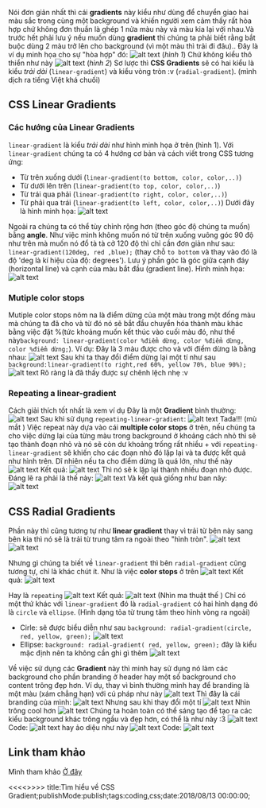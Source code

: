 Nói đơn giản nhất thì cái **gradients** này kiểu như dùng để chuyển giao hai màu sắc trong cùng một background và khiến người xem cảm thấy rất hòa hợp chứ không đơn thuần là ghép 1 nửa màu này và màu kia lại với nhau.Và trước hết phải lưu ý nếu muốn dùng **gradient** thì chúng ta phải biết rằng bắt buộc dùng 2 màu trở lên cho background (vì một màu thì trải đi đâu).. Đây là ví dụ minh họa cho sự "hòa hợp" đó:
![alt text](https://s3-ap-southeast-1.amazonaws.com/kipalog.com/ixn1az4jts_image.png)
(*hình 1*)
Chứ không kiểu thô thiển như này <i class='em em-laughing'></i>
![alt text](https://s3-ap-southeast-1.amazonaws.com/kipalog.com/ido0d6by66_image.png)
(*hình 2*)
Sơ lược thì **CSS Gradients** sẽ có hai kiểu là kiểu *trải dài* (`linear-gradient`) và  kiểu vòng tròn :v (`radial-gradient`). (mình dịch ra tiếng Việt khá chuối)
## CSS Linear Gradients
### Các hướng của Linear Gradients
`linear-gradient` là kiểu *trải dài* như hình minh họa ở trên (hình 1). Với `linear-gradient` chúng ta có 4 hướng cơ bản và cách viết trong CSS tương ứng: 
* Từ trên xuống dưới (`linear-gradient(to bottom, color, color,..)`)
* Từ dưới lên trên (`linear-gradient(to top, color, color,..)`)
* Từ trái qua phải (`linear-gradient(to right, color, color,..)`)
* Từ phải qua trái (`linear-gradient(to left, color, color,..)`)
Dưới đây là hình minh họa:
![alt text](https://s3-ap-southeast-1.amazonaws.com/kipalog.com/lmxttzv6w1_image.png)

Ngoài ra chúng ta có thể tùy chỉnh rộng hơn (theo góc độ chúng ta muốn) bằng **angle**. Như việc mình không muốn nó từ trên xuống vuông góc 90 độ như trên mà muốn nó đổ tà tà cở 120 độ thì chỉ cần đơn giản như sau: `linear-gradient(120deg, red ,blue);` (thay chỗ `to bottom` và thay vào đó là độ 'deg là kí hiệu của độ: degrees'). Lưu ý phần góc là góc giữa cạnh đáy (horizontal line) và cạnh của màu bắt đầu (gradient line). Hình minh họa:
![alt text](https://s3-ap-southeast-1.amazonaws.com/kipalog.com/vk6qpo5jo9_image.png)
### Mutiple color stops
Mutiple color stops nôm na là điểm dừng của một màu trong một đống màu mà chúng ta đã cho và từ đó nó sẽ bắt đầu chuyển hóa thành màu khác bằng việc đặt %(tức khoảng muốn kết thúc vào cuối màu đó, như thế này`background: linear-gradient(color %điểm dừng, color %điểm dừng, color %điểm dừng;`). 
Ví dụ:
Đây là 3 màu được cho và với điểm dừng là bằng nhau:
![alt text](https://s3-ap-southeast-1.amazonaws.com/kipalog.com/yafckqpwcu_image.png)
Sau khi ta thay đổi điểm dừng lại một tí như sau `background:linear-gradient(to right,red 60%, yellow 70%, blue 90%);`
![alt text](https://s3-ap-southeast-1.amazonaws.com/kipalog.com/28h9319gbq_image.png)
Rõ ràng là đã thấy được sự chênh lệch nhẹ :v
### Repeating a linear-gradient
Cách giải thích tốt nhất là xem ví dụ <i class='em em-laughing'></i>
Đây là một **Gradient** bình thường:
![alt text](https://s3-ap-southeast-1.amazonaws.com/kipalog.com/ystqe5dkki_image.png)
Sau khi sử dụng `repeating-linear-gradient`:
![alt text](https://s3-ap-southeast-1.amazonaws.com/kipalog.com/nd1p7faryx_image.png)
Tada!!! (mù mắt <i class='em em-laughing'></i>)
Việc repeat này dựa vào cái **multiple color stops** ở trên, nếu chúng ta cho việc dừng lại của từng màu trong background ở khoảng cách nhỏ thì sẽ tạo thành đoạn nhỏ và nó sẽ còn dư khoảng trống rất nhiều + với `repeating-linear-gradient` sẽ khiến cho các đoạn nhỏ đó lặp lại và ta được kết quả như hình trên. Dĩ nhiên nếu ta cho điểm dừng là quá lớn, như thế này
![alt text](https://s3-ap-southeast-1.amazonaws.com/kipalog.com/gpi4ytjpky_image.png)
Kết quả:
![alt text](https://s3-ap-southeast-1.amazonaws.com/kipalog.com/gdlrie7v33_image.png)
Thì nó sẽ k lặp lại thành nhiều đoạn nhỏ được. Đáng lẽ ra phải là thế này:
![alt text](https://s3-ap-southeast-1.amazonaws.com/kipalog.com/auv6vzt9mq_image.png)
Và kết quả giống như ban nãy:
![alt text](https://s3-ap-southeast-1.amazonaws.com/kipalog.com/1lij0fekap_image.png)
## CSS Radial Gradients
Phần này thì cũng tương tự như **linear gradient** thay vì trải từ bên này sang bên kia thì nó sẽ là trải từ trung tâm ra ngoài theo "hình tròn".
![alt text](https://s3-ap-southeast-1.amazonaws.com/kipalog.com/qt3zmjej5w_image.png)
![alt text](https://s3-ap-southeast-1.amazonaws.com/kipalog.com/nqgnwpmixa_image.png)

Nhưng gì chúng ta biết về `linear-gradient` thì bên `radial-gradient` cũng tương tự, chỉ là khác chút ít.  Như là việc **color stops** ở trên
![alt text](https://s3-ap-southeast-1.amazonaws.com/kipalog.com/jscztojdqx_image.png)
Kết quả:
![alt text](https://s3-ap-southeast-1.amazonaws.com/kipalog.com/nlk1upgqvj_image.png)

Hay là `repeating`
![alt text](https://s3-ap-southeast-1.amazonaws.com/kipalog.com/9q2k7zsedo_image.png)
Kết quả:
![alt text](https://s3-ap-southeast-1.amazonaws.com/kipalog.com/pglqy1g4cq_image.png)
(Nhìn ma thuật thế <i class='em em-laughing'></i>)
Chỉ có một thứ khác với `linear-gradient` đó là `radial-gradient` có hai hình dạng đó là `circle` và `ellipse`. (Hình dạng tỏa từ trung tâm theo hình vòng ra ngoài)
* Cirle: sẽ được biểu diễn như sau `background: radial-gradient(circle, red, yellow, green);`
![alt text](https://s3-ap-southeast-1.amazonaws.com/kipalog.com/sfs3l6janr_image.png)
* Ellipse: `background: radial-gradient( red, yellow, green);` đây là kiểu mặc định nên ta không cần ghi gì thêm
![alt text](https://s3-ap-southeast-1.amazonaws.com/kipalog.com/exzbyoy4fq_image.png)

Về việc sử dụng các **Gradient** này thì minh hay sử dụng nó làm các background cho phần branding ở header hay một số background cho content trông đẹp hơn. Ví dụ, thay vì bình thường mình hay để branding là một màu (xám chẳng hạn) với cú pháp như này
![alt text](https://s3-ap-southeast-1.amazonaws.com/kipalog.com/unstkszcu0_image.png)
Thì đây là cái branding của mình:
![alt text](https://s3-ap-southeast-1.amazonaws.com/kipalog.com/rb23h0pi6j_image.png)
Nhưng sau khi thay đổi một tí
![alt text](https://s3-ap-southeast-1.amazonaws.com/kipalog.com/c2ojwukqfz_image.png)
Nhìn trông cool hơn <i class='em em-laughing'></i>
![alt text](https://s3-ap-southeast-1.amazonaws.com/kipalog.com/273f4qf2rp_image.png)
Chúng ta hoàn toàn có thể sáng tạo để tạo ra các kiểu background khác trông ngầu và đẹp hơn, có thể là như này :3
![alt text](https://s3-ap-southeast-1.amazonaws.com/kipalog.com/lnn7tmasvp_image.png)
Code:
![alt text](https://s3-ap-southeast-1.amazonaws.com/kipalog.com/khestihk3y_image.png)
hay ảo diệu như này
![alt text](https://s3-ap-southeast-1.amazonaws.com/kipalog.com/8x5ssd73xe_image.png)
Code:
![alt text](https://s3-ap-southeast-1.amazonaws.com/kipalog.com/fl33in7li5_image.png)
## Link tham khảo
Mình tham khảo [Ở đây](https://www.w3schools.com/css/css3_gradients.asp)

<<<<<Blog-Meta-Data>>>>>
title:Tìm hiểu về CSS Gradient;publishMode:publish;tags:coding,css;date:2018/08/13 00:00:00;